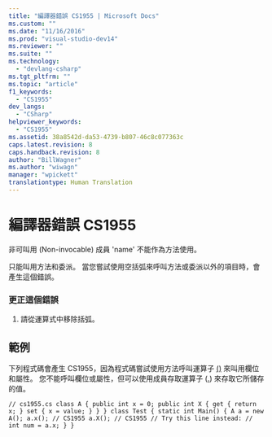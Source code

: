 ```yaml
---
title: "編譯器錯誤 CS1955 | Microsoft Docs"
ms.custom: ""
ms.date: "11/16/2016"
ms.prod: "visual-studio-dev14"
ms.reviewer: ""
ms.suite: ""
ms.technology: 
  - "devlang-csharp"
ms.tgt_pltfrm: ""
ms.topic: "article"
f1_keywords: 
  - "CS1955"
dev_langs: 
  - "CSharp"
helpviewer_keywords: 
  - "CS1955"
ms.assetid: 38a8542d-da53-4739-b807-46c8c077363c
caps.latest.revision: 8
caps.handback.revision: 8
author: "BillWagner"
ms.author: "wiwagn"
manager: "wpickett"
translationtype: Human Translation
---
```

# 編譯器錯誤 CS1955
非可叫用 \(Non\-invocable\) 成員 'name' 不能作為方法使用。  
  
 只能叫用方法和委派。 當您嘗試使用空括弧來呼叫方法或委派以外的項目時，會產生這個錯誤。  
  
### 更正這個錯誤  
  
1.  請從運算式中移除括弧。  
  
## 範例  
 下列程式碼會產生 CS1955，因為程式碼嘗試使用方法呼叫運算子 [\(\)](../../csharp/language-reference/operators/invocation-operator.md) 來叫用欄位和屬性。 您不能呼叫欄位或屬性，但可以使用成員存取運算子 \([.](../../csharp/language-reference/operators/member-access-operator.md)\) 來存取它所儲存的值。  
  
```  
// cs1955.cs class A { public int x = 0; public int X { get { return x; } set { x = value; } } } class Test { static int Main() { A a = new A(); a.x(); // CS1955 a.X(); // CS1955 // Try this line instead: // int num = a.x; } }  
```